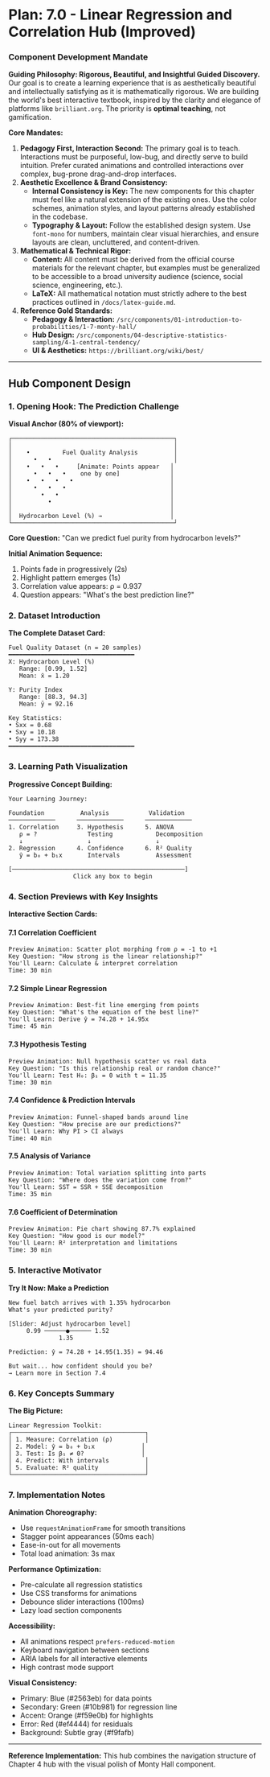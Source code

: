 # Plan: 7.0 - Linear Regression and Correlation Hub (Improved)

### **Component Development Mandate**

**Guiding Philosophy: Rigorous, Beautiful, and Insightful Guided Discovery.**
Our goal is to create a learning experience that is as aesthetically beautiful and intellectually satisfying as it is mathematically rigorous. We are building the world's best interactive textbook, inspired by the clarity and elegance of platforms like `brilliant.org`. The priority is **optimal teaching**, not gamification.

**Core Mandates:**
1.  **Pedagogy First, Interaction Second:** The primary goal is to teach. Interactions must be purposeful, low-bug, and directly serve to build intuition. Prefer curated animations and controlled interactions over complex, bug-prone drag-and-drop interfaces.
2.  **Aesthetic Excellence & Brand Consistency:**
    *   **Internal Consistency is Key:** The new components for this chapter must feel like a natural extension of the existing ones. Use the color schemes, animation styles, and layout patterns already established in the codebase.
    *   **Typography & Layout:** Follow the established design system. Use `font-mono` for numbers, maintain clear visual hierarchies, and ensure layouts are clean, uncluttered, and content-driven.
3.  **Mathematical & Technical Rigor:**
    *   **Content:** All content must be derived from the official course materials for the relevant chapter, but examples must be generalized to be accessible to a broad university audience (science, social science, engineering, etc.).
    *   **LaTeX:** All mathematical notation must strictly adhere to the best practices outlined in `/docs/latex-guide.md`.
4.  **Reference Gold Standards:**
    *   **Pedagogy & Interaction:** `/src/components/01-introduction-to-probabilities/1-7-monty-hall/`
    *   **Hub Design:** `/src/components/04-descriptive-statistics-sampling/4-1-central-tendency/`
    *   **UI & Aesthetics:** `https://brilliant.org/wiki/best/`

---

## Hub Component Design

### 1. Opening Hook: The Prediction Challenge

**Visual Anchor (80% of viewport):**
```
┌─────────────────────────────────────────────┐
│                                             │
│    •         Fuel Quality Analysis          │
│      •   •                                  │
│    •   •   •     [Animate: Points appear   │
│      •   •   •    one by one]              │
│    •   •   •   •                           │
│      •   •   •                             │
│        •   •                               │
│          •                                 │
│                                            │
│  Hydrocarbon Level (%) →                   │
└─────────────────────────────────────────────┘
```

**Core Question:** "Can we predict fuel purity from hydrocarbon levels?"

**Initial Animation Sequence:**
1. Points fade in progressively (2s)
2. Highlight pattern emerges (1s)  
3. Correlation value appears: ρ = 0.937
4. Question appears: "What's the best prediction line?"

### 2. Dataset Introduction

**The Complete Dataset Card:**
```
Fuel Quality Dataset (n = 20 samples)
━━━━━━━━━━━━━━━━━━━━━━━━━━━━━━━━━━━
X: Hydrocarbon Level (%)
   Range: [0.99, 1.52]
   Mean: x̄ = 1.20
   
Y: Purity Index
   Range: [88.3, 94.3]  
   Mean: ȳ = 92.16

Key Statistics:
• Sxx = 0.68
• Sxy = 10.18
• Syy = 173.38
━━━━━━━━━━━━━━━━━━━━━━━━━━━━━━━━━━━
```

### 3. Learning Path Visualization

**Progressive Concept Building:**
```
Your Learning Journey:

Foundation          Analysis           Validation
─────────────      ─────────────      ─────────────
1. Correlation     3. Hypothesis      5. ANOVA
   ρ = ?              Testing            Decomposition
   ↓                  ↓                  ↓
2. Regression      4. Confidence      6. R² Quality
   ŷ = b₀ + b₁x       Intervals          Assessment

[────────────────────────────────────────────────]
                  Click any box to begin
```

### 4. Section Previews with Key Insights

**Interactive Section Cards:**

#### 7.1 Correlation Coefficient
```
Preview Animation: Scatter plot morphing from ρ = -1 to +1
Key Question: "How strong is the linear relationship?"
You'll Learn: Calculate & interpret correlation
Time: 30 min
```

#### 7.2 Simple Linear Regression  
```
Preview Animation: Best-fit line emerging from points
Key Question: "What's the equation of the best line?"
You'll Learn: Derive ŷ = 74.28 + 14.95x
Time: 45 min
```

#### 7.3 Hypothesis Testing
```
Preview Animation: Null hypothesis scatter vs real data
Key Question: "Is this relationship real or random chance?"
You'll Learn: Test H₀: β₁ = 0 with t = 11.35
Time: 30 min
```

#### 7.4 Confidence & Prediction Intervals
```
Preview Animation: Funnel-shaped bands around line
Key Question: "How precise are our predictions?"
You'll Learn: Why PI > CI always
Time: 40 min
```

#### 7.5 Analysis of Variance
```
Preview Animation: Total variation splitting into parts
Key Question: "Where does the variation come from?"
You'll Learn: SST = SSR + SSE decomposition
Time: 35 min
```

#### 7.6 Coefficient of Determination
```
Preview Animation: Pie chart showing 87.7% explained
Key Question: "How good is our model?"
You'll Learn: R² interpretation and limitations
Time: 30 min
```

### 5. Interactive Motivator

**Try It Now: Make a Prediction**
```
New fuel batch arrives with 1.35% hydrocarbon
What's your predicted purity?

[Slider: Adjust hydrocarbon level]
     0.99 ──────●────── 1.52
              1.35

Prediction: ŷ = 74.28 + 14.95(1.35) = 94.46

But wait... how confident should you be?
→ Learn more in Section 7.4
```

### 6. Key Concepts Summary

**The Big Picture:**
```
Linear Regression Toolkit:
┌─────────────────────────────────────┐
│ 1. Measure: Correlation (ρ)         │
│ 2. Model: ŷ = b₀ + b₁x             │
│ 3. Test: Is β₁ ≠ 0?                │
│ 4. Predict: With intervals          │
│ 5. Evaluate: R² quality             │
└─────────────────────────────────────┘
```

### 7. Implementation Notes

**Animation Choreography:**
- Use `requestAnimationFrame` for smooth transitions
- Stagger point appearances (50ms each)
- Ease-in-out for all movements
- Total load animation: 3s max

**Performance Optimization:**
- Pre-calculate all regression statistics
- Use CSS transforms for animations
- Debounce slider interactions (100ms)
- Lazy load section components

**Accessibility:**
- All animations respect `prefers-reduced-motion`
- Keyboard navigation between sections
- ARIA labels for all interactive elements
- High contrast mode support

**Visual Consistency:**
- Primary: Blue (#2563eb) for data points
- Secondary: Green (#10b981) for regression line
- Accent: Orange (#f59e0b) for highlights
- Error: Red (#ef4444) for residuals
- Background: Subtle gray (#f9fafb)

---

**Reference Implementation:** This hub combines the navigation structure of Chapter 4 hub with the visual polish of Monty Hall component.
